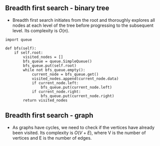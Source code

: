 ## Breadth first search - binary tree
- Breadth first search initiates from the root and thoroughly explores all nodes at each level of the tree before progressing to the subsequent level. Its complexity is $O(n)$.

```
import queue

def bfs(self):
    if self.root:
        visited_nodes = []
        bfs_queue = queue.SimpleQueue()
        bfs_queue.put(self.root)
        while not bfs_queue.empty():
            current_node = bfs_queue.get()
            visited_nodes.append(current_node.data)
            if current_node.left:
                bfs_queue.put(current_node.left)
            if current_node.right:
                bfs_queue.put(current_node.right)
        return visited_nodes
```

## Breadth first search - graph
- As graphs have cycles, we need to check if the vertices have already been visited. Its complexity is $O(V + E)$, where V is the number of vertices and E is the number of edges.
